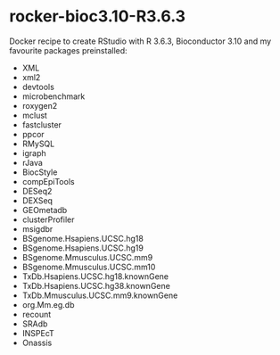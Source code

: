 # rocker-bioc3.10-R3.6.3
Docker recipe to create RStudio with R 3.6.3, Bioconductor 3.10 and my favourite packages preinstalled:

* XML
* xml2
* devtools
* microbenchmark
* roxygen2
* mclust
* fastcluster
* ppcor
* RMySQL
* igraph
* rJava
* BiocStyle
* compEpiTools
* DESeq2
* DEXSeq
* GEOmetadb
* clusterProfiler
* msigdbr
* BSgenome.Hsapiens.UCSC.hg18
* BSgenome.Hsapiens.UCSC.hg19
* BSgenome.Mmusculus.UCSC.mm9
* BSgenome.Mmusculus.UCSC.mm10
* TxDb.Hsapiens.UCSC.hg18.knownGene
* TxDb.Hsapiens.UCSC.hg38.knownGene
* TxDb.Mmusculus.UCSC.mm9.knownGene
* org.Mm.eg.db
* recount
* SRAdb
* INSPEcT
* Onassis
